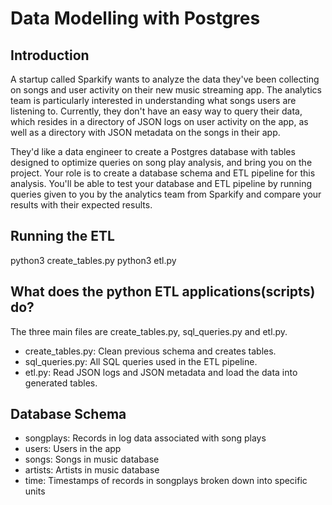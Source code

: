 # Data Modelling with Postgres

## Introduction
A startup called Sparkify wants to analyze the data they've been collecting on songs and user activity on their new music streaming app. The analytics team is particularly interested in understanding what songs users are listening to. Currently, they don't have an easy way to query their data, which resides in a directory of JSON logs on user activity on the app, as well as a directory with JSON metadata on the songs in their app.

They'd like a data engineer to create a Postgres database with tables designed to optimize queries on song play analysis, and bring you on the project. Your role is to create a database schema and ETL pipeline for this analysis. You'll be able to test your database and ETL pipeline by running queries given to you by the analytics team from Sparkify and compare your results with their expected results.

## Running the ETL 
python3 create_tables.py
python3 etl.py

## What does the python ETL applications(scripts) do?
The three main files are create_tables.py, sql_queries.py and etl.py. 
* create_tables.py: Clean previous schema and creates tables.
* sql_queries.py: All SQL queries used in the ETL pipeline.
* etl.py: Read JSON logs and JSON metadata and load the data into generated tables.

## Database Schema


* songplays: Records in log data associated with song plays
* users: Users in the app
* songs: Songs in music database
* artists: Artists in music database
* time: Timestamps of records in songplays broken down into specific units

